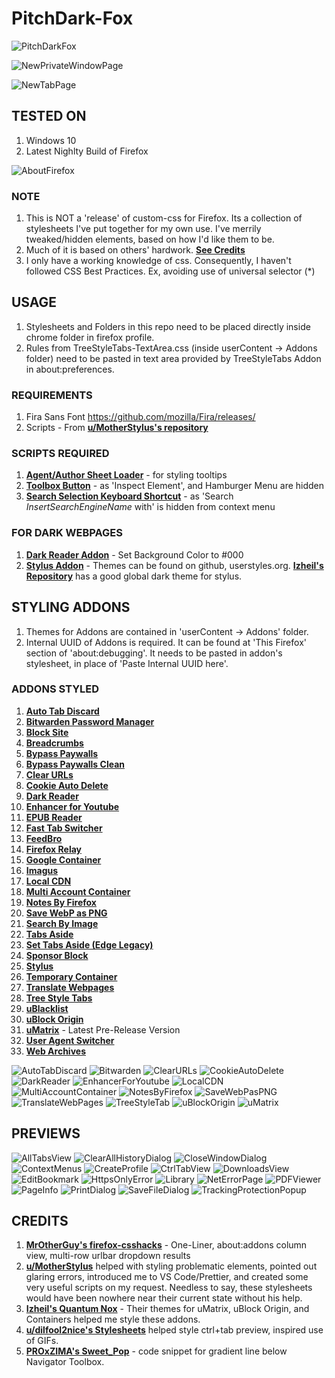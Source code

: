 # PitchDark-Fox

![PitchDarkFox](https://github.com/im-hm/PitchDark-Fox/blob/main/Previews/pitchdarkfox.gif)

![NewPrivateWindowPage](https://github.com/im-hm/PitchDark-Fox/blob/main/Previews/NewPrivateWindowPage.png)

![NewTabPage](https://github.com/im-hm/PitchDark-Fox/blob/main/Previews/NewTabPage.png)

## TESTED ON

1. Windows 10
2. Latest Nighlty Build of Firefox

![AboutFirefox](https://github.com/im-hm/PitchDark-Fox/blob/main/Previews/AboutFirefox.png)

### NOTE

1. This is NOT a 'release' of custom-css for Firefox. Its a collection of stylesheets I've put together for my own use. I've merrily tweaked/hidden elements, based on how I'd like them to be.
2. Much of it is based on others' hardwork. [**See Credits**](https://github.com/im-hm/PitchDark-Fox/blob/main/README.md#credits)
3. I only have a working knowledge of css. Consequently, I haven't followed CSS Best Practices. Ex, avoiding use of universal selector (\*)

## USAGE

1. Stylesheets and Folders in this repo need to be placed directly inside chrome folder in firefox profile.
2. Rules from TreeStyleTabs-TextArea.css (inside userContent -> Addons folder) need to be pasted in text area provided by TreeStyleTabs Addon in about:preferences.

### REQUIREMENTS

1. Fira Sans Font https://github.com/mozilla/Fira/releases/
2. Scripts - From [**u/MotherStylus's repository**](https://github.com/aminomancer/uc.css.js)

### SCRIPTS REQUIRED

1. [**Agent/Author Sheet Loader**](https://github.com/aminomancer/uc.css.js/blob/master/script/userChrome_as_css_module.uc.js) - for styling tooltips
2. [**Toolbox Button**](https://github.com/aminomancer/uc.css.js/blob/master/script/atoolboxButton.uc.js) - as 'Inspect Element', and Hamburger Menu are hidden
3. [**Search Selection Keyboard Shortcut**](https://github.com/aminomancer/uc.css.js/blob/master/script/searchSelectionShortcut.uc.js) - as 'Search _InsertSearchEngineName_ with' is hidden from context menu

### FOR DARK WEBPAGES

1. [**Dark Reader Addon**](https://addons.mozilla.org/en-US/firefox/addon/darkreader/) - Set Background Color to #000
2. [**Stylus Addon**](https://addons.mozilla.org/en-US/firefox/addon/styl-us/) - Themes can be found on github, userstyles.org. [**Izheil's Repository**](https://github.com/Izheil/Dark-userstyles) has a good global dark theme for stylus.

## STYLING ADDONS

1. Themes for Addons are contained in 'userContent -> Addons' folder.
2. Internal UUID of Addons is required. It can be found at 'This Firefox' section of 'about:debugging'. It needs to be pasted in addon's stylesheet, in place of 'Paste Internal UUID here'.

### ADDONS STYLED

1. [**Auto Tab Discard**](https://addons.mozilla.org/en-US/firefox/addon/auto-tab-discard/)
2. [**Bitwarden Password Manager**](https://addons.mozilla.org/en-US/firefox/addon/bitwarden-password-manager/)
3. [**Block Site**](https://addons.mozilla.org/en-US/firefox/addon/block-website/)
4. [**Breadcrumbs**](https://addons.mozilla.org/en-US/firefox/addon/breadcrumbus/)
5. [**Bypass Paywalls**](https://addons.mozilla.org/en-US/firefox/addon/bypass-paywalls-firefox/)
6. [**Bypass Paywalls Clean**](https://addons.mozilla.org/en-US/firefox/addon/bypass-paywalls-clean/)
7. [**Clear URLs**](https://addons.mozilla.org/en-US/firefox/addon/clearurls/)
8. [**Cookie Auto Delete**](https://addons.mozilla.org/en-US/firefox/addon/cookie-autodelete/)
9. [**Dark Reader**](https://addons.mozilla.org/en-US/firefox/addon/darkreader/)
10. [**Enhancer for Youtube**](https://addons.mozilla.org/en-US/firefox/addon/enhancer-for-youtube/)
11. [**EPUB Reader**](https://addons.mozilla.org/en-US/firefox/addon/epubreader/)
12. [**Fast Tab Switcher**](https://addons.mozilla.org/en-US/firefox/addon/fast-tab-switcher/)
13. [**FeedBro**](https://addons.mozilla.org/en-US/firefox/addon/feedbroreader/)
14. [**Firefox Relay**](https://addons.mozilla.org/en-US/firefox/addon/private-relay/)
15. [**Google Container**](https://addons.mozilla.org/en-US/firefox/addon/google-container/)
16. [**Imagus**](https://addons.mozilla.org/en-US/firefox/addon/imagus/)
17. [**Local CDN**](https://addons.mozilla.org/en-US/firefox/addon/localcdn-fork-of-decentraleyes/)
18. [**Multi Account Container**](https://addons.mozilla.org/en-US/firefox/addon/multi-account-containers/)
19. [**Notes By Firefox**](https://addons.mozilla.org/en-US/firefox/addon/notes-by-firefox/)
20. [**Save WebP as PNG**](https://addons.mozilla.org/en-US/firefox/addon/save-webp-as-png-or-jpeg/)
21. [**Search By Image**](https://addons.mozilla.org/en-US/firefox/addon/search_by_image/)
22. [**Tabs Aside**](https://addons.mozilla.org/en-GB/firefox/addon/tabs-aside/)
23. [**Set Tabs Aside (Edge Legacy)**](https://addons.mozilla.org/en-US/firefox/addon/ms-edge-tabs-aside/)
24. [**Sponsor Block**](https://addons.mozilla.org/en-US/firefox/addon/sponsorblock/)
25. [**Stylus**](https://addons.mozilla.org/en-US/firefox/addon/styl-us/)
26. [**Temporary Container**](https://addons.mozilla.org/en-US/firefox/addon/temporary-containers/)
27. [**Translate Webpages**](https://addons.mozilla.org/en-US/firefox/addon/traduzir-paginas-web/)
28. [**Tree Style Tabs**](https://addons.mozilla.org/en-US/firefox/addon/tree-style-tab/)
29. [**uBlacklist**](https://addons.mozilla.org/en-US/firefox/addon/ublacklist/)
30. [**uBlock Origin**](https://addons.mozilla.org/en-US/firefox/addon/ublock-origin/)
31. [**uMatrix**](https://github.com/gorhill/uMatrix/releases) - Latest Pre-Release Version
32. [**User Agent Switcher**](https://addons.mozilla.org/en-US/firefox/addon/uaswitcher/)
33. [**Web Archives**](https://addons.mozilla.org/en-US/firefox/addon/view-page-archive/)

![AutoTabDiscard](https://github.com/im-hm/PitchDark-Fox/blob/main/Previews/addon_AutoTabDiscard.png)
![Bitwarden](https://github.com/im-hm/PitchDark-Fox/blob/main/Previews/addon_Bitwarden.png)
![ClearURLs](https://github.com/im-hm/PitchDark-Fox/blob/main/Previews/addon_ClearURLs.png)
![CookieAutoDelete](https://github.com/im-hm/PitchDark-Fox/blob/main/Previews/addon_CookieAutoDelete.png)
![DarkReader](https://github.com/im-hm/PitchDark-Fox/blob/main/Previews/addon_DarkReader.png)
![EnhancerForYoutube](https://github.com/im-hm/PitchDark-Fox/blob/main/Previews/addon_EnhancerForYoutube.png)
![LocalCDN](https://github.com/im-hm/PitchDark-Fox/blob/main/Previews/addon_LocalCDN.png)
![MultiAccountContainer](https://github.com/im-hm/PitchDark-Fox/blob/main/Previews/addon_MultiAccountContainer.png)
![NotesByFirefox](https://github.com/im-hm/PitchDark-Fox/blob/main/Previews/addon_NotesByMozilla.png)
![SaveWebPasPNG](https://github.com/im-hm/PitchDark-Fox/blob/main/Previews/addon_SaveWebPasPNG.png)
![TranslateWebPages](https://github.com/im-hm/PitchDark-Fox/blob/main/Previews/addon_TranslateWebPages.png)
![TreeStyleTab](https://github.com/im-hm/PitchDark-Fox/blob/main/Previews/addon_TreeStyleTab.png)
![uBlockOrigin](https://github.com/im-hm/PitchDark-Fox/blob/main/Previews/addon_uBlockOrigin.png)
![uMatrix](https://github.com/im-hm/PitchDark-Fox/blob/main/Previews/addon_uMatrix.png)

## PREVIEWS

![AllTabsView](https://github.com/im-hm/PitchDark-Fox/blob/main/Previews/AllTabsView.png)
![ClearAllHistoryDialog](https://github.com/im-hm/PitchDark-Fox/blob/main/Previews/ClearAllHistoryDialog.png)
![CloseWindowDialog](https://github.com/im-hm/PitchDark-Fox/blob/main/Previews/CloseWindowDialog.png)
![ContextMenus](https://github.com/im-hm/PitchDark-Fox/blob/main/Previews/ContextMenus.png)
![CreateProfile](https://github.com/im-hm/PitchDark-Fox/blob/main/Previews/CreateProfile.png)
![CtrlTabView](https://github.com/im-hm/PitchDark-Fox/blob/main/Previews/Ctrl%2BTabView.png)
![DownloadsView](https://github.com/im-hm/PitchDark-Fox/blob/main/Previews/DownloadsView.png)
![EditBookmark](https://github.com/im-hm/PitchDark-Fox/blob/main/Previews/EditBookmark.png)
![HttpsOnlyError](https://github.com/im-hm/PitchDark-Fox/blob/main/Previews/HttpsOnlyError.png)
![Library](https://github.com/im-hm/PitchDark-Fox/blob/main/Previews/Library.png)
![NetErrorPage](https://github.com/im-hm/PitchDark-Fox/blob/main/Previews/NetErrorPage.png)
![PDFViewer](https://github.com/im-hm/PitchDark-Fox/blob/main/Previews/PDFViewer.png)
![PageInfo](https://github.com/im-hm/PitchDark-Fox/blob/main/Previews/PageInfo.png)
![PrintDialog](https://github.com/im-hm/PitchDark-Fox/blob/main/Previews/PrintDialog.png)
![SaveFileDialog](https://github.com/im-hm/PitchDark-Fox/blob/main/Previews/SaveFileDialog.png)
![TrackingProtectionPopup](https://github.com/im-hm/PitchDark-Fox/blob/main/Previews/TrackingProtectionPopup.png)

## CREDITS

1. [**MrOtherGuy's firefox-csshacks**](https://github.com/MrOtherGuy/firefox-csshacks) - One-Liner, about:addons column view, multi-row urlbar dropdown results
2. [**u/MotherStylus**](https://github.com/aminomancer/uc.css.js) helped with styling problematic elements, pointed out glaring errors, introduced me to VS Code/Prettier, and created some very useful scripts on my request. Needless to say, these stylesheets would have been nowhere near their current state without his help.
3. [**Izheil's Quantum Nox**](https://github.com/Izheil/Quantum-Nox-Firefox-Dark-Full-Theme/) - Their themes for uMatrix, uBlock Origin, and Containers helped me style these addons.
4. [**u/dilfool2nice's Stylesheets**](https://github.com/GrosBourrin/FIREFOX-BLUE-MOON/) helped style ctrl+tab preview, inspired use of GIFs.
5. [**PROxZIMA's Sweet_Pop**](https://github.com/PROxZIMA/Firefox-Theme/) - code snippet for gradient line below Navigator Toolbox.

